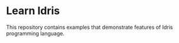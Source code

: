 # Learn Idris

This repository contains examples that demonstrate features of Idris programming language. 